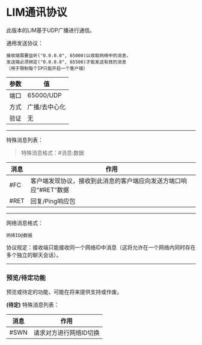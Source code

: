 # LIM通讯协议

此版本的LIM基于UDP广播进行通信。

通用发送协议：
```text
接收端需要监听("0.0.0.0", 65000)以收取网络中的消息，
发送端必须绑定("0.0.0.0", 65500)才能发送有效的消息
（用于限制每个IP只能开启一个客户端）
```


| 参数 | 值 |
| --- | --- |
| 端口 | 65000/UDP |
| 方式 | 广播/去中心化 |
| 验证 | 无 |

--- 

特殊消息列表：

> 特殊消息格式：#消息:数据

| 消息 | 作用 |
| --- | --- |
| #FC | 客户端发现协议，接收到此消息的客户端应向发送方端口响应“#RET”数据 |
| #RET | 回复/Ping响应包 |

---

网络消息格式：

```text
网络ID@数据
```

协议规定：接收端只能接收同一个网络ID中消息（这将允许在一个网络内同时存在多个独立的聊天会话）。

---

### 预览/待定功能

预览或待定的功能，可能在将来提供支持或作废。

**(待定)** 特殊消息列表：

| 消息 | 作用 |
| --- | --- |
| #SWN | 请求对方进行网络ID切换 |









